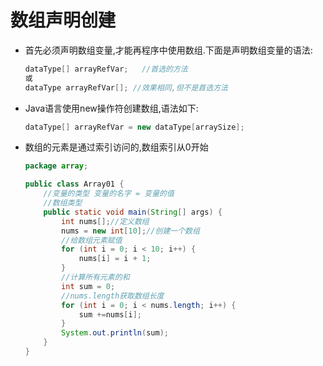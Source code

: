 

# 数组声明创建

- 首先必须声明数组变量,才能再程序中使用数组.下面是声明数组变量的语法:

  ```java
  dataType[] arrayRefVar;	//首选的方法
  或
  dataType arrayRefVar[]; //效果相同,但不是首选方法
  ```

- Java语言使用new操作符创建数组,语法如下:

  ```java
  dataType[] arrayRefVar = new dataType[arraySize];
  ```

- 数组的元素是通过索引访问的,数组索引从0开始

  ```java
  package array;
  
  public class Array01 {
      //变量的类型 变量的名字 = 变量的值
      //数组类型
      public static void main(String[] args) {
          int nums[];//定义数组
          nums = new int[10];//创建一个数组
          //给数组元素赋值
          for (int i = 0; i < 10; i++) {
              nums[i] = i + 1;
          }
          //计算所有元素的和
          int sum = 0;
          //nums.length获取数组长度
          for (int i = 0; i < nums.length; i++) {
              sum +=nums[i];
          }
          System.out.println(sum);
      }
  }
  ```

  